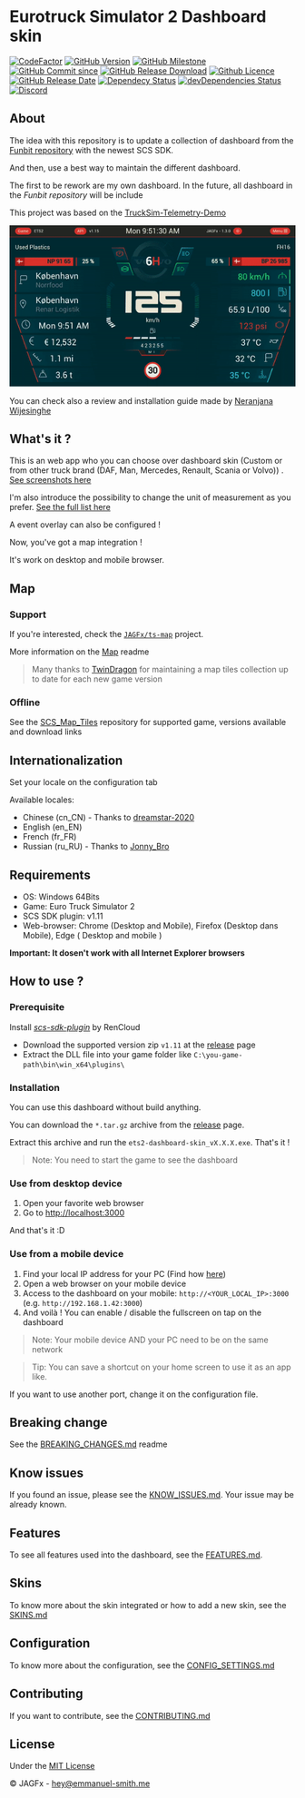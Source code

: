 # Eurotruck Simulator 2 Dashboard skin

[![CodeFactor](https://www.codefactor.io/repository/github/jagfx/ets2-dashboard-skin/badge)](https://www.codefactor.io/repository/github/jagfx/ets2-dashboard-skin/overview)
[![GitHub Version](https://img.shields.io/github/v/release/JAGFx/ets2-dashboard-skin?style=flat-square)](https://github.com/JAGFx/ets2-dashboard-skin/releases/latest)
[![GitHub Milestone](https://img.shields.io/github/milestones/progress/JAGFx/ets2-dashboard-skin/8?style=flat-square)](https://github.com/JAGFx/ets2-dashboard-skin/issues?q=is%3Aopen+is%3Aissue+milestone%3A1.6)
[![GitHub Commit since](https://img.shields.io/github/commits-since/JAGFx/ets2-dashboard-skin/v1.6.6?style=flat-square)](https://github.com/JAGFx/ets2-dashboard-skin/releases)
[![GitHub Release Download](https://img.shields.io/github/downloads/JAGFx/ets2-dashboard-skin/total?style=flat-square)](https://github.com/JAGFx/ets2-dashboard-skin/releases/latest)
[![Github Licence](https://img.shields.io/github/license/JAGFx/ets2-dashboard-skin?style=flat-square)](https://github.com/JAGFx/ets2-dashboard-skin/blob/master/README.md)
[![GitHub Release Date](https://img.shields.io/github/release-date/JAGFx/ets2-dashboard-skin?style=flat-square)](https://github.com/JAGFx/ets2-dashboard-skin/releases/latest)
[![Dependecy Status](https://david-dm.org/JAGFx/ets2-dashboard-skin.svg)](https://david-dm.org/JAGFx/ets2-dashboard-skin)
[![devDependencies Status](https://david-dm.org/JAGFx/ets2-dashboard-skin/dev-status.svg)](https://david-dm.org/JAGFx/ets2-dashboard-skin?type=dev)
[![Discord](https://img.shields.io/discord/764915323693826059.svg?label=&logo=discord&logoColor=ffffff&color=7389D8&labelColor=6A7EC2)](https://discord.gg/8abqrEeFxF)


## About

The idea with this repository is to update a collection of dashboard from
the [Funbit repository](https://github.com/Funbit/ets2-telemetry-server) with the newest SCS SDK.

And then, use a best way to maintain the different dashboard.

The first to be rework are my own dashboard. In the future, all dashboard in the *Funbit repository* will be include

This project was based on the [TruckSim-Telemetry-Demo](https://github.com/kniffen/TruckSim-Telemetry-Demo)

![Screenshot](doc/screens/demo.gif)

You can check also a review and installation guide made
by [Neranjana Wijesinghe](https://www.youtube.com/playlist?list=PLJONr1a8YX5Tyw-i49yk2jYTAFJJ5h7fw)

## What's it ?

This is an web app who you can choose over dashboard skin (Custom or from other truck brand (DAF, Man, Mercedes,
Renault, Scania or Volvo))
. [See screenshots here](https://github.com/JAGFx/ets2-dashboard-skin/blob/master/doc/SKINS.md)

I'm also introduce the possibility to change the unit of measurement as you
prefer. [See the full list here](https://github.com/JAGFx/ets2-dashboard-skin/blob/master/doc/CONFIG_SETTINGS.md)

A event overlay can also be configured !

Now, you've got a map integration !

It's work on desktop and mobile browser.

## Map

### Support

If you're interested, check the [`JAGFx/ts-map`](https://github.com/JAGFx/ts-map) project.

More information on the [Map](./doc/MAP.md) readme

> Many thanks to [TwinDragon](https://github.com/TwinDragon) for maintaining a map tiles collection up to date for each new game version

### Offline

See the [SCS_Map_Tiles](https://github.com/TwinDragon/SCS_Map_Tiles#supported-maps) repository for supported game, versions available and download links

## Internationalization

Set your locale on the configuration tab

Available locales: 

- Chinese (cn_CN) - Thanks to [dreamstar-2020](https://github.com/dreamstar-2020)
- English (en_EN)
- French (fr_FR)
- Russian (ru_RU) - Thanks to [Jonny_Bro](https://github.com/JonnyBro)

## Requirements

- OS: Windows 64Bits
- Game: Euro Truck Simulator 2
- SCS SDK plugin: v1.11
- Web-browser: Chrome (Desktop and Mobile), Firefox (Desktop dans Mobile), Edge ( Desktop and mobile )

**Important: It dosen't work with all Internet Explorer browsers**

## How to use ?

### Prerequisite

Install *[scs-sdk-plugin](https://github.com/RenCloud/scs-sdk-plugin)* by RenCloud

- Download the supported version zip `v1.11` at
  the [release](https://github.com/RenCloud/scs-sdk-plugin/releases/download/V.1.11/release_v_1_11.zip) page
- Extract the DLL file into your game folder like `C:\you-game-path\bin\win_x64\plugins\`

### Installation

You can use this dashboard without build anything.

You can download the `*.tar.gz` archive from the [release](https://github.com/JAGFx/ets2-dashboard-skin/releases/latest)
page.

Extract this archive and run the `ets2-dashboard-skin_vX.X.X.exe`. That's it ! 

> Note: You need to start the game to see the dashboard

### Use from desktop device

1. Open your favorite web browser
2. Go to [http://localhost:3000](http://localhost:3000)

And that's it :D

### Use from a mobile device

1. Find your local IP address for your PC (Find
   how [here](https://www.whatismybrowser.com/detect/what-is-my-local-ip-address))
2. Open a web browser on your mobile device
3. Access to the dashboard on your mobile: `http://<YOUR_LOCAL_IP>:3000` (e.g. `http://192.168.1.42:3000`)
4. And voilà ! You can enable / disable the fullscreen on tap on the dashboard

> Note: Your mobile device AND your PC need to be on the same network

> Tip: You can save a shortcut on your home screen to use it as an app like.

If you want to use another port, change it on the configuration file.

## Breaking change

See the [BREAKING_CHANGES.md](doc/BREAKING_CHANGES.md) readme

## Know issues

If you found an issue, please see the [KNOW_ISSUES.md](doc/KNOW_ISSUES.md). Your issue may be already known.

## Features

To see all features used into the dashboard, see the [FEATURES.md](doc/FEATURES.md).

## Skins

To know more about the skin integrated or how to add a new skin, see the [SKINS.md](doc/SKINS.md)

## Configuration

To know more about the configuration, see the [CONFIG_SETTINGS.md](doc/CONFIG_SETTINGS.md)

## Contributing

If you want to contribute, see the [CONTRIBUTING.md](CONTRIBUTING.md)

## License
Under the [MIT License](LICENSE)

© JAGFx - hey@emmanuel-smith.me
